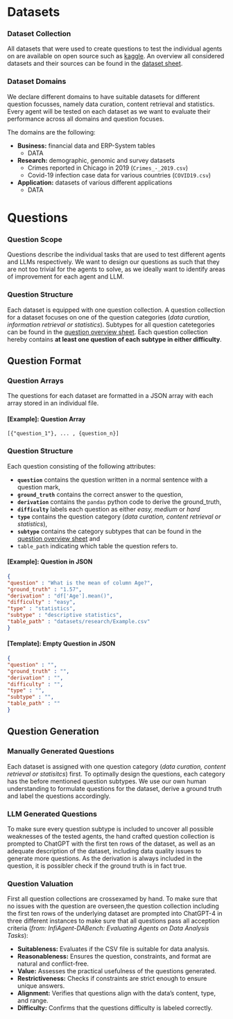 # Datasets

### Dataset Collection
All datasets that were used to create questions to test the individual agents on are available on open source such as [kaggle](kaggle.com/search). An overview
all considered datasets and their sources can be found in the [dataset sheet](https://docs.google.com/spreadsheets/d/1IAQKPhE_R-w3SKLvBxDuQ01eqiVHOlhHdgtxtKnwJM8/edit?usp=sharing). 


### Dataset Domains
We declare different domains to have suitable datasets for different question focusses, namely data curation, 
content retrieval and statistics. Every agent will be tested on each dataset as we want to evaluate their performance across 
all domains and question focuses. 

The domains are the following:

- **Business:** financial data and ERP-System tables
  - DATA
- **Research:** demographic, genomic and survey datasets
  - Crimes reported in Chicago in 2019 (`Crimes_-_2019.csv`)
  - Covid-19 infection case data for various countries (`COVID19.csv`)
- **Application:** datasets of varíous different applications
  - DATA

# Questions
### Question Scope
Questions describe the individual tasks that are
used to test different agents and LLMs respectively. 
We want to design our questions as such that they are not too trivial
for the agents to solve, as we ideally want to identify areas of improvement for each agent and LLM.

### Question Structure
Each dataset is equipped with one question collection.
A question collection for a dataset focuses on one of the question 
categories (_data curation, information retrieval or statistics_). Subtypes for all question catetegories can be found in
the [question overview sheet](https://docs.google.com/spreadsheets/d/1IAQKPhE_R-w3SKLvBxDuQ01eqiVHOlhHdgtxtKnwJM8/edit?usp=sharing). 
Each question collection hereby contains **at least one question of each subtype in either difficulty**.

## Question Format

### Question Arrays
The questions for each dataset are formatted 
in a JSON array with each array stored in an
individual file. 
#### [Example]: Question Array
```
[{"question_1"}, ... , {question_n}]
```

### Question Structure

Each question consisting of the following 
attributes: 
- **`question`** contains the question written 
in a normal sentence with a question mark, 
- **`ground_truth`** contains the correct answer to the question, 
- **`derivation`** contains the `pandas` python 
code to derive the ground_truth, 
- **`difficulty`** labels each question as either _easy, medium_ or _hard_
- **`type`** contains the question category 
(_data curation, content retrieval or statistics_), 
- **`subtype`** contains
the category subtypes that can be found in the [question overview sheet](https://docs.google.com/spreadsheets/d/1IAQKPhE_R-w3SKLvBxDuQ01eqiVHOlhHdgtxtKnwJM8/edit?usp=sharing) and
- `table_path` indicating which table the question refers to.

#### [Example]: Question in JSON
```json
{
"question" : "What is the mean of column Age?",
"ground_truth" : "1.57",
"derivation" : "df['Age'].mean()",
"difficulty" : "easy",
"type" : "statistics",
"subtype" : "descriptive statistics",
"table_path" : "datasets/research/Example.csv"
}
```

#### [Template]: Empty Question in JSON
```json
{
"question" : "",
"ground_truth" : "",
"derivation" : "",
"difficulty" : "",
"type" : "",
"subtype" : "",
"table_path" : ""
}
```
## Question Generation

### Manually Generated Questions
Each dataset is assigned with one question category (_data curation, content retrieval or statisitcs_) first. 
To optimally design the questions, each category has the before mentioned question subtypes. We use our own human understanding 
to formulate questions for the dataset, derive a ground truth and label the questions accordingly. 

### LLM Generated Questions

To make sure every question subtype is included to uncover all possible weaknesses of the tested agents, the hand crafted 
question collection is prompted to ChatGPT with the first ten rows of the dataset, as well as an adequate description of the dataset,
including data quality issues to generate more questions. As the derivation is always included in the question, it is possibler check if the ground truth is in fact true.  

### Question Valuation
First  all question collections are crossexamed by hand. To make sure that no issues with the question are overseen,the question collection including the first ten rows of the underlying dataset are prompted into ChatGPT-4 in three different instances
to make sure that all questions pass all acception criteria (_from: InfiAgent-DABench: Evaluating Agents on Data Analysis Tasks_):


- **Suitableness:** Evaluates if the CSV file is suitable for data analysis.
- **Reasonableness:** Ensures the question, constraints, and format are natural and conflict-free.
- **Value:** Assesses the practical usefulness of the questions generated.
- **Restrictiveness:** Checks if constraints are strict enough to ensure unique answers.
- **Alignment:** Verifies that questions align with the data’s content, type, and range.
- **Difficulty:** Confirms that the questions difficulty is labeled correctly.



